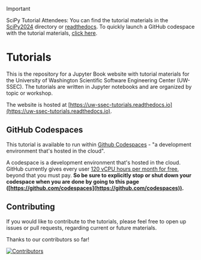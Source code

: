 > [!IMPORTANT]
> SciPy Tutorial Attendees: You can find the tutorial materials in the [SciPy2024](./SciPy2024/) directory or [readthedocs](https://uw-ssec-tutorials.readthedocs.io/en/latest/SciPy2024/README.html). To quickly launch a GitHub codespace with the tutorial materials, <a title="Create New Scipy 2024 Codespaces" href="https://github.com/codespaces/new/uw-ssec/tutorials/tree/main?devcontainer_path=.devcontainer%2FScipy2024%2Fdevcontainer.json&quickstart=1" target="_blank">click here</a>.

# Tutorials

This is the repository for a Jupyter Book website with tutorial materials
for the University of Washington Scientific Software Engineering Center (UW-SSEC).
The tutorials are written in Jupyter notebooks and are organized by topic or workshop.

The website is hosted at [https://uw-ssec-tutorials.readthedocs.io](https://uw-ssec-tutorials.readthedocs.io).

## GitHub Codespaces

This tutorial is available to run within [Github Codespaces](https://github.com/features/codespaces) - "a development environment that's hosted in the cloud".

A codespace is a development environment that's hosted in the cloud.
GitHub currently gives every user
[120 vCPU hours per month for free](https://docs.github.com/en/billing/managing-billing-for-github-codespaces/about-billing-for-github-codespaces#monthly-included-storage-and-core-hours-for-personal-accounts),
beyond that you must pay.
**So be sure to explicitly stop or shut down your codespace when you are done by going to this page ([https://github.com/codespaces](https://github.com/codespaces)).**

## Contributing

If you would like to contribute to the tutorials,
please feel free to open up issues or pull requests,
regarding current or future materials.

Thanks to our contributors so far!

[![Contributors](https://contrib.rocks/image?repo=uw-ssec/tutorials)](https://github.com/uw-ssec/tutorials/graphs/contributors)
